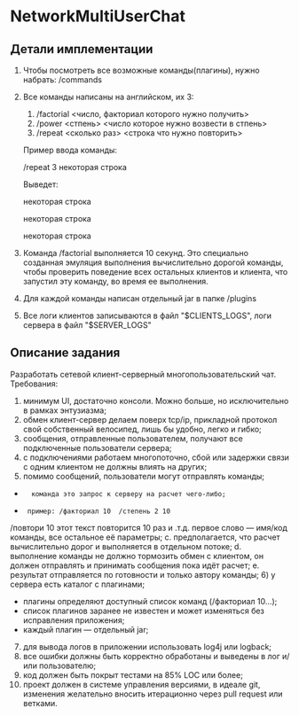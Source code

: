 # NetworkMultiUserChat
## Детали имплементации
1) Чтобы посмотреть все возможные команды(плагины), нужно набрать: /commands
2) Все команды написаны на английском, их 3:
      1. /factorial <число, факториал которого нужно получить>
      2. /power <стпень> <число которое нужно возвести в стпень>
      3. /repeat <сколько раз> <строка что нужно повторить>
      
   Пример ввода команды:
   
   /repeat 3 некоторая строка
   
   Выведет: 
   
   некоторая строка
   
   некоторая строка
   
   некоторая строка
3) Команда /factorial выполняется 10 секунд. Это специально созданная эмуляция выполнения вычислительно дорогой команды, чтобы проверить поведение всех остальных клиентов и клиента, что запустил эту команду, во время ее выполнения.
4) Для каждой команды написан отдельный jar в папке /plugins
5) Все логи клиентов записываются в файл "$CLIENTS_LOGS", логи сервера в файл "$SERVER_LOGS"

## Описание задания 
Разработать сетевой клиент-серверный многопользовательский чат. Требования:

1) минимум UI, достаточно консоли. Можно больше, но исключительно в рамках энтузиазма;
2) обмен клиент-сервер делаем поверх tcp/ip, прикладной протокол свой собственный велосипед, лишь бы удобно, легко и гибко;
3) сообщения, отправленные пользователем, получают все подключенные пользователи сервера;
4) с подключениями работаем многопоточно, сбой или задержки связи с одним клиентом не должны влиять на других;
5) помимо сообщений, пользователи могут отправлять команды;
*       команда это запрос к серверу на расчет чего-либо;
*      пример: /факториал 10  /степень 2 10
/повтори 10 этот текст повторится 10 раз
и .т.д. первое слово — имя/код команды, все остальное её параметры;
c. предполагается, что расчет вычислительно дорог и выполняется в отдельном потоке;
d. выполнение команды не должно тормозить обмен с клиентом, он должен отправлять и принимать сообщения пока идёт расчет;
e. результат отправляется по готовности и только автору команды;
6) у сервера есть каталог с плагинами;
* плагины определяют доступный список команд (/факториал 10…);
* список плагинов заранее не известен и может изменяться без исправления приложения;
* каждый плагин — отдельный jar;
7) для вывода логов в приложении использовать log4j или logback;
8) все ошибки должны быть корректно обработаны и выведены в лог и/или пользователю;
9) код должен быть покрыт тестами на 85% LOC или более;
10) проект должен в системе управления версиями, в идеале git, изменения желательно вносить итерационно через pull request или ветками.
